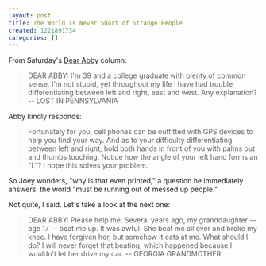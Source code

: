 ```yaml
---
layout: post
title: The World Is Never Short of Strange People
created: 1221891734
categories: []
---
```

From Saturday's <a href="http://www.uexpress.com/dearabby/">Dear Abby</a> column:
<blockquote>DEAR ABBY: I'm 39 and a college graduate with plenty of common sense. I'm not stupid, yet throughout my life I have had trouble differentiating between left and right, east and west. Any explanation? -- LOST IN PENNSYLVANIA</blockquote>
Abby kindly responds:
<blockquote>Fortunately for you, cell phones can be outfitted with GPS devices to help you find your way. And as to your difficulty differentiating between left and right, hold both hands in front of you with palms out and thumbs touching. Notice how the angle of your left hand forms an "L"? I hope this solves your problem.</blockquote>
So Joey wonders, "why is that even printed," a question he immediately answers: the world "must be running out of messed up people."

Not quite, I said. Let's take a look at the next one:
<blockquote>DEAR ABBY: Please help me. Several years ago, my granddaughter -- age 17 -- beat me up. It was awful. She beat me all over and broke my knee. I have forgiven her, but somehow it eats at me. What should I do? I will never forget that beating, which happened because I wouldn't let her drive my car. -- GEORGIA GRANDMOTHER</blockquote>
